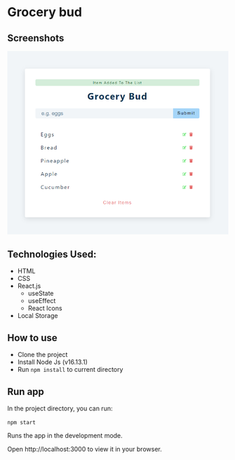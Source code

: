 # Grocery bud

## Screenshots

![Screenshot](./screenshot.png)

## Technologies Used:

- HTML
- CSS
- React.js
   - useState
   - useEffect
   - React Icons
- Local Storage

## How to use

- Clone the project
- Install Node Js (v16.13.1)
- Run `npm install` to current directory

## Run app

In the project directory, you can run:

`npm start`

Runs the app in the development mode.

Open http://localhost:3000 to view it in your browser.
